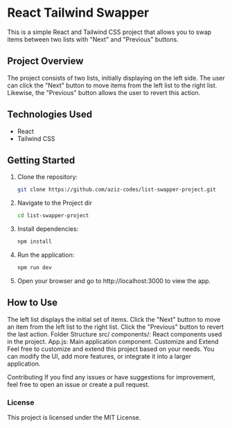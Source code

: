 # React Tailwind Swapper

This is a simple React and Tailwind CSS project that allows you to swap items between two lists with "Next" and "Previous" buttons.

## Project Overview

The project consists of two lists, initially displaying on the left side. The user can
click the "Next" button to move items from the left list to the right list. Likewise,
the "Previous" button allows the user to revert this action.

## Technologies Used

- React
- Tailwind CSS

## Getting Started

1. Clone the repository:

   ```bash
   git clone https://github.com/aziz-codes/list-swapper-project.git
   ```

2. Navigate to the Project dir
   ```bash
   cd list-swapper-project
   ```
3. Install dependencies:

   ```bash
   npm install
   ```

4. Run the application:

   ```bash
   npm run dev
   ```

5. Open your browser and go to http://localhost:3000 to view the app.

## How to Use

The left list displays the initial set of items.
Click the "Next" button to move an item from the left list to the right list.
Click the "Previous" button to revert the last action.
Folder Structure
src/
components/: React components used in the project.
App.js: Main application component.
Customize and Extend
Feel free to customize and extend this project based on your needs. You can modify the UI, add more features, or integrate it into a larger application.

Contributing
If you find any issues or have suggestions for improvement, feel free to open an issue or create a pull request.

### License

This project is licensed under the MIT License.
